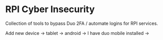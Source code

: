 # RPI Cyber Insecurity

Collection of tools to bypass Duo 2FA / automate logins for RPI services.


Add new device -> tablet -> android -> I have duo mobile installed -> 
